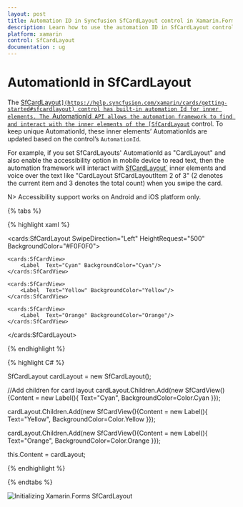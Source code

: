 ```yaml
---
layout: post
title: Automation ID in Syncfusion SfCardLayout control in Xamarin.Forms
description: Learn how to use the automation ID in SfCardLayout control for running the test cases in Xamarin.Forms
platform: xamarin
control: SfCardLayout
documentation : ug
---
```


# AutomationId in SfCardLayout

The [SfCardLayout`](https://help.syncfusion.com/xamarin/cards/getting-started#sfcardlayout) control has built-in automation Id for inner elements. The `AutomationId` API allows the automation framework to find and interact with the inner elements of the [SfCardLayout`](https://help.syncfusion.com/xamarin/cards/getting-started#sfcardlayout) control. To keep unique AutomationId, these inner elements’ AutomationIds are updated based on the control’s `AutomationId`.

For example, if you set SfCardLayouts' AutomationId as "CardLayout" and also enable the accessibility option in mobile device to read text, then the automation framework will interact with [SfCardLayout`](https://help.syncfusion.com/xamarin/cards/getting-started#sfcardlayout) inner elements and voice over the text like "CardLayout SfCardLayoutItem 2 of 3" (2 denotes the current item and 3 denotes the total count) when you swipe the card.

N> Accessibility support works on Android and iOS platform only.

{% tabs %} 

{% highlight xaml %} 

<cards:SfCardLayout SwipeDirection="Left" HeightRequest="500" BackgroundColor="#F0F0F0">

	<cards:SfCardView>
		<Label  Text="Cyan" BackgroundColor="Cyan"/>
	</cards:SfCardView>

	<cards:SfCardView>
		<Label  Text="Yellow" BackgroundColor="Yellow"/>
	</cards:SfCardView>

	<cards:SfCardView>
		<Label  Text="Orange" BackgroundColor="Orange"/>
	</cards:SfCardView>  

</cards:SfCardLayout>

{% endhighlight %}

{% highlight C# %} 

SfCardLayout cardLayout = new SfCardLayout();

//Add children for card layout 
cardLayout.Children.Add(new SfCardView(){Content = new Label(){ Text="Cyan", BackgroundColor=Color.Cyan }});

cardLayout.Children.Add(new SfCardView(){Content = new Label(){ Text="Yellow", BackgroundColor=Color.Yellow }});

cardLayout.Children.Add(new SfCardView(){Content = new Label(){ Text="Orange", BackgroundColor=Color.Orange }});

this.Content = cardLayout;

{% endhighlight %}

{% endtabs %} 

![Initializing Xamarin.Forms SfCardLayout](getting-started_images/layout.gif)
